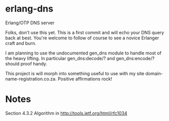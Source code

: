 erlang-dns
==========

Erlang/OTP DNS server

Folks, don't use this yet. This is a first commit and will echo your DNS query back at best. You're welcome to follow of course to see a novice Erlanger craft and burn.

I am planning to use the undocumented gen_dns module to handle most of the heavy lifting. In particular gen_dns:decode/? and gen_dns:encode/? should proof handy. 

This project is will morph into something useful to use with my site domain-name-registration.co.za. Positive affirmations rock!

Notes
=====
Section 4.3.2 Algorithm in http://tools.ietf.org/html/rfc1034
